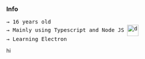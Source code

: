 
### Info
<pre>
→ 16 years old 
→ Mainly using Typescript and Node JS <img src="https://www.workinggears.com/images/services/js-ts.jpg" alt="drawing" align="center" width="30"/> 
→ Learning Electron
</pre>

hi
